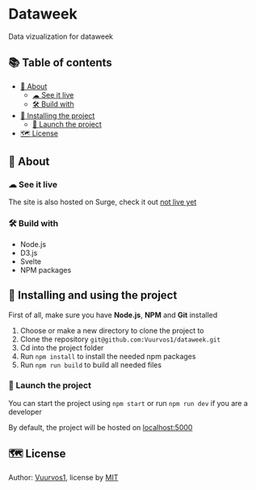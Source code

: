 # Dataweek

Data vizualization for dataweek

## 📚 Table of contents

- [🤔 About](#-About)
  - [☁ See it live](#-See-it-live)
  - [🛠 Build with](#-Build-with)
- [🔧 Installing the project](#-Installing-and-using-the-project)
  - [🚀 Launch the project](#-Launch-the-project)
- [🗺️ License](#%EF%B8%8F-license)

## 🤔 About

### ☁ See it live

The site is also hosted on Surge, check it out [not live yet](#)

### 🛠 Build with

- Node.js
- D3.js
- Svelte
- NPM packages

## 🔧 Installing and using the project

First of all, make sure you have **Node.js**, **NPM** and **Git** installed

1. Choose or make a new directory to clone the project to
2. Clone the repository
   `git@github.com:Vuurvos1/dataweek.git`
3. Cd into the project folder
4. Run `npm install` to install the needed npm packages
5. Run `npm run build` to build all needed files

### 🚀 Launch the project

You can start the project using `npm start`
or run `npm run dev` if you are a developer

By default, the project will be hosted on [localhost:5000](http://localhost:5000)

## 🗺️ License

Author: [Vuurvos1](https://github.com/Vuurvos1), license by [MIT](https://github.com/Vuurvos1/dataweek/blob/main/LICENSE)
